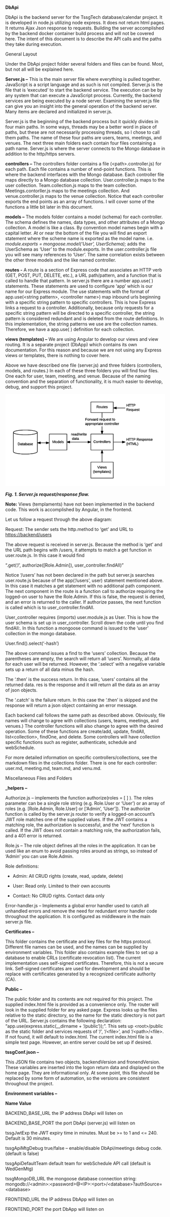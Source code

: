 **DbApi**

DbApi is the backend server for the TssgTech database/calendar project. It is
developed in node.js utilizing node express. It does not return html pages. It
returns Ajax Json response to requests. Building the server accomplished by the
backend docker container build process and will not be covered here. The intent
of this document is to describe the API calls and the paths they take during
execution.

General Layout

Under the DbApi project folder several folders and files can be found. Most, but
not all will be explained here.

**Server.js –** This is the main server file where everything is pulled
together. JavaScript is a script language and as such is not compiled. Server.js
is the file that is ‘executed’ to start the backend service. The execution can
be by any system that can execute a JavaScript process. Currently, the backend
services are being executed by a node server. Examining the server.js file can
give you an insight into the general operation of the backend server. Many items
are declared and initialized in server.js.

Server.js is the beginning of the backend process but it quickly divides in four
main paths. In some ways, threads may be a better word in place of paths, but
these are not necessarily processing threads, so I chose to call them paths. The
name of these four paths are users, teams, meetings, and venues. The next three
main folders each contain four files containing a path name. Server.js is where
the server connects to the Mongo database in addition to the http/https servers.

**controllers –** The controllers folder contains a file
(\<path\>.controller.js) for each path. Each file contains a number of end-point
functions. This is where the backend interfaces with the Mongo database. Each
controller file maps directly to a Mongo database collection. User.controller.js
maps to the user collection. Team.collection.js maps to the team collection.
Meetings.contorller.js maps to the meetings collection. And venue.controller.js
maps to the venue collection. Notice that each controller exports the end points
as an array of functions. I will cover some of the functions a little bit later
in this document.

**models –** The models folder contains a model (schema) for each controller.
The schema defines the names, data types, and other attributes of a Mongo
collection. A model is like a class. By convention model names begin with a
capital letter. At or near the bottom of the file you will find an export
statement where the scheme name is exported as the model name. i.e.
*module.exports = mongoose.model(‘User’, UserSchema);* adds the UserSchema as
‘User’ to the module.exports. In the user.controller.js file you will see many
references to ‘User’. The same correlation exists between the other three models
and the like named controller.

**routes -** A route is a section of Express code that associates an HTTP verb
(GET, POST, PUT, DELETE, etc.), a URL path/pattern, and a function that is
called to handle that pattern. In server.js there are a number app.use( )
statements. These statements are used to configure ‘app’ which is our name for
our Express module. The use statements with the format of app.use(\<string
pattern\>, \<controller name\>) map inbound urls beginning with a specific
string pattern to specific controllers. This is how Express links a request to a
controller. Additionally, because only requests for a specific string pattern
will be directed to a specific controller, the string pattern is considered
redundant and is deleted from the route definitions. In this implementation, the
string patterns we use are the collection names. Therefore, we have a app.use( )
definition for each collection.

**views (templates) –** We are using Angular to develop our views and view
routing. It is a separate project (DbApp) which contains its own documentation.
For this reason and because we are not using any Express views or templates,
there is nothing to cover here.

Above we have described one file (server.js) and three folders (controllers,
models, and routes.) In each of these three folders you will find four files.
One each for user, team, meeting, and venue. Because of the naming convention
and the separation of functionality, it is much easier to develop, debug, and
support this project.

<img src="backend-flow.png"
     alt="Backend Flow Diagram"
     style="margin-right: 10px;" />

 ***Fig. 1. Server.js request/response flow.*** 

**Note:** Views (templaments) have not been implemented in the backend code. This work 
is accomplished by Angular, in the frontend.

Let us follow a request through the above diagram:

Request: The sender sets the http.method to ‘get’ and URL to
<https://backend/users>

The above request is received in server.js. Because the method is ‘get’ and the
URL path begins with /users, it attempts to match a get function in
user.route.js. In this case it would find

“.get(‘/’, authorize([Role.Admin]), user_controller.findAll)”

Notice ‘/users’ has not been declared in the path but server.js searches
user.route.js because of the app(‘/users’, user) statement mentioned above. In
this case it matches a get statement with no additional path component. The next
component in the route is a function call to authorize requiring the logged-on
user to have the Role.Admin. If this is false, the request is denied, and an
error is returned to the caller. If authorize passes, the next function is
called which is to user_controller.findAll.

User_controller requires (imports) user.module.js as User. This is how the user
schema is set up in user_controller. Scroll down the code until you find
findAll:. In this function a mongoose command is issued to the ‘user’ collection
in the mongo database.

User.find().select(‘-hash’)

The above command issues a find to the ‘users’ collection. Because the
parentheses are empty, the search will return all ‘users’. Normally, all data
for each user will be returned. However, the ‘.select’ with a negative variable
sets up a return of all data minus the hash.

The ‘.then’ is the success return. In this case, ‘users’ contains all the
returned data. res is the response and it will return all the data as an array
of json objects.

The ‘.catch’ is the failure return. In this case the ‘.then’ is skipped and the
response will return a json object containing an error message.

Each backend call follows the same path as described above. Obviously, file
names will change to agree with collections (users, teams, meetings, and
venues.) The controller functions will also change to agree with the desired
operation. Some of these functions are create/add, update, findAll,
list\<collection\>, findOne, and delete. Some controllers will have collection
specific functions such as register, authenticate, schedule and webSchedule.

For more detailed information on specific controllers/collections, see the markdown
files in the collections folder.  There is one for each controller: user.md, meeting.md, 
team.md, and venu.md.

Miscellaneous Files and Folders

**\_helpers –**

Authorize.js – implements the function authorize(roles = [ ] ). The roles
parameter can be a single role string (e.g. Role.User or ‘User’) or an array of
roles (e.g. [Role.Admin, Role.User] or [‘Admin’, ‘User’]). The authorize
function is called by the server.js router to verify a logged-on account’s JWT
role matches one of the supplied values. If the JWT contains a matching role,
the authorization is successful, and the ‘next’ function is called. If the JWT
does not contain a matching role, the authorization fails, and a 401 error is
returned.

Role.js – The role object defines all the roles in the application. It can be
used like an enum to avoid passing roles around as strings, so instead of
‘Admin’ you can use Role.Admin.

Role definitions:

-   Admin: All CRUD rights (create, read, update, delete)

-   User: Read only. Limited to their own accounts

-   Contact: No CRUD rights. Contact data only

Error-handler.js – Implements a global error handler used to catch all unhandled
errors and remove the need for redundant error handler code throughout the
application. It is configured as middleware in the main server.js file.

**Certificates –**

This folder contains the certificate and key files for the https protocol.
Different file names can be used, and the names can be supplied by environment
variables. This folder also contains example files to set up a database to
enable CRLs (certificate revocation list). The current implementation uses
self-signed certificates. Therefore, this is not a secure link. Self-signed
certificates are used for development and should be replace with certificates
generated by a recognized certificate authority (CA).

**Public –**

The public folder and its contents are not required for this project. The
supplied index.html file is provided as a convenience only. The router will look
in the supplied folder for any asked page. Express looks up the files relative
to the static directory, so the name for the static directory is not part of the
URL. Server.js contains the following declaration:
“app.use(express.static(__dirname + ‘/public’));”. This sets up \<root\>/public
as the static folder and services requests of ‘/’, ‘/\<file\>’, and
‘/\<path\>/\<file\>. If not found, it will default to index.html. The current
index.html file is a simple test page. However, an entire server could be set up
if desired.

**tssgConf.json –**

This JSON file contains two objects, backendVersion and fronendVersion. These
variables are inserted into the logon return data and displayed on the home
page. They are informational only. At some point, this file should be replaced
by some form of automation, so the versions are consistent throughout the
project.

**Environment variables –**

**Name              Value**

BACKEND_BASE_URL    the IP address DbApi will listen on

BACKEND_BASE_PORT   the port DbApi (server.js) will listen on

tssgJwtExp          the JWT expiry time in minutes. Must be \>= to 1 and \<= 240. Default is 30 minutes.

tssgApiMtgDebug     true/false – enable/disable DbApi/meetings debug code. (default is false)

tssgApiDefaultTeam  default team for webSchedule API call (default is WedGenMtg)

tssgMongoDB_URL     the mongoose database connection string:
                    mongodb://\<admin\>:\<password\>\@\<IP\>:\<port\>/\<database\>?authSource=\<database\>

FRONTEND_URL        the IP address DbApp will listen on

FRONTEND_PORT       the port DbApp will listen on
